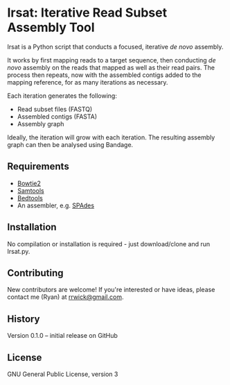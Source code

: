 # Irsat: Iterative Read Subset Assembly Tool

Irsat is a Python script that conducts a focused, iterative *de novo* assembly.

It works by first mapping reads to a target sequence, then conducting *de novo* assembly on the reads that mapped as well as their read pairs. The process then repeats, now with the assembled contigs added to the mapping reference, for as many iterations as necessary.

Each iteration generates the following:
* Read subset files (FASTQ)
* Assembled contigs (FASTA)
* Assembly graph

Ideally, the iteration will grow with each iteration. The resulting assembly graph can then be analysed using Bandage.

## Requirements

* [Bowtie2](http://bowtie-bio.sourceforge.net/bowtie2/index.shtml)
* [Samtools](https://samtools.github.io/)
* [Bedtools](http://bedtools.readthedocs.io/)
* An assembler, e.g. [SPAdes](http://cab.spbu.ru/software/spades/)

## Installation

No compilation or installation is required - just download/clone and run Irsat.py.

## Contributing

New contributors are welcome!  If you're interested or have ideas, please contact me (Ryan) at rrwick@gmail.com.

## History

Version 0.1.0 – initial release on GitHub

## License

GNU General Public License, version 3
